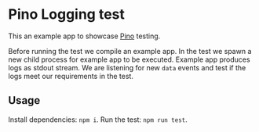 # Pino Logging test

This an example app to showcase [Pino](https://github.com/pinojs/pino) testing.

Before running the test we compile an example app. 
In the test we spawn a new child process for example app to be executed.
Example app produces logs as stdout stream. 
We are listening for new `data` events and test if the logs meet our requirements in the test.

## Usage
Install dependencies: `npm i`.
Run the test: `npm run test`.

